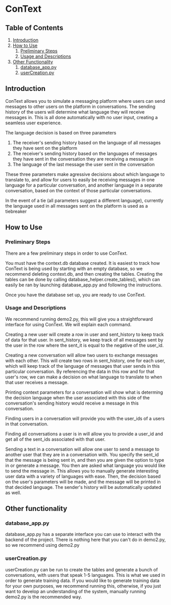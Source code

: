 # ConText

## Table of Contents
1. [Introduction](#introduction)
2. [How to Use](#how-to-use)
    1. [Preliminary Steps](#preliminary-steps)
    2. [Usage and Descriptions](#usage-and-descriptions)
3. [Other Functionality](#other-functionality)
    1. [database_app.py](#database_app)
    2. [userCreation.py](#user_creation)

## Introduction <a name="introduction"></a>
ConText allows you to simulate a messaging platform where users can send messages to other users on the platform in conversations.  The sending history of the users will determine what language they will receive messages in.  This is all done automatically with no user input, creating a seamless user experience.  

The language decision is based on three parameters
1. The receiver's sending history based on the language of all messages they have sent on the platform
2. The receiver's sending history based on the languages of messages they have sent in the conversation they are receiving a message in
3. The language of the last message the user sent in the conversation

These three parameters make agressive decisions about which language to translate to, and allow for users to easily be receiving messages in one language for a particular conversation, and another language in a separate conversation, based on the context of those particular conversations.

In the event of a tie (all parameters suggest a different language), currently the language used in all messages sent on the platform is used as a tiebreaker

## How to Use <a name="how-to-use"></a>

### Preliminary Steps <a name="preliminary-steps"></a>
There are a few preliminary steps in order to use ConText.  

You must have the context.db database created.  It is easiest to track how ConText is being used by starting with an empty database, so we recommend deleting context.db, and then creating the tables.  Creating the tables can be done by calling database_helper.create_tables(), which can easily be ran by launching database_app.py and following the instructions.

Once you have the database set up, you are ready to use ConText.

### Usage and Descriptions <a name="usage-and-descriptions"></a>
We recommend running demo2.py, this will give you a straightforward interface for using ConText.  We will explain each command.

Creating a new user will create a row in user and sent_history to keep track of data for that user.  In sent_history, we keep track of all messages sent by the user in the row where the sent_it is equal to the negative of the user_id.

Creating a new conversation will allow two users to exchange messages with each other.  This will create two rows in sent_history, one for each user, which will keep track of the language of messages that user sends in this particular conversation.  By referencing the data in this row and for that user's row, we can make a decision on what language to translate to when that user receives a message.

Printing context parameters for a conversation will show what is determing the decision language when the user associated with this side of the conversation's sending history would receive a message in this conversation.

Finding users in a conversation will provide you with the user_ids of a users in that conversation.

Finding all conversations a user is in will allow you to provide a user_id and get all of the sent_ids associated with that user.

Sending a text in a conversation will allow one user to send a message to another user that they are in a conversation with.  You specify the sent_id that the message is being sent in, and then you are given the option to type in or generate a message.  You then are asked what language you would like to send the message in.  This allows you to manually generate interesting user data with a variety of languages with ease.  Then, the decision based on the user's parameters will be made, and the message will be printed in that decided language.  The sender's history will be automatically updated as well.

## Other functionality <a name="other-functionality"></a>

### database_app.py <a name="database_app"></a>
database_app.py has a separate interface you can use to interact with the backend of the project.  There is nothing here that you can't do in demo2.py, so we recommend using demo2.py

### userCreation.py <a name="user_creation"></a>
userCreation.py can be run to create the tables and generate a bunch of conversations, with users that speak 1-5 languages.  This is what we used in order to generate training data.  If you would like to generate training data for your own purposes, we recommend running this, otherwise, if you just want to develop an understanding of the system, manually running demo2.py is the recommended way.